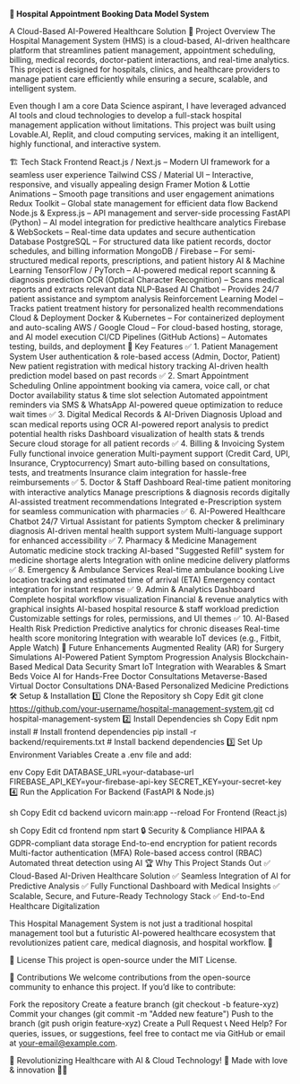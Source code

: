 **🏥 Hospital Appointment Booking Data Model System**

A Cloud-Based AI-Powered Healthcare Solution
🚀 Project Overview
The Hospital Management System (HMS) is a cloud-based, AI-driven healthcare platform that streamlines patient management, appointment scheduling, billing, medical records, doctor-patient interactions, and real-time analytics. This project is designed for hospitals, clinics, and healthcare providers to manage patient care efficiently while ensuring a secure, scalable, and intelligent system.

Even though I am a core Data Science aspirant, I have leveraged advanced AI tools and cloud technologies to develop a full-stack hospital management application without limitations. This project was built using Lovable.AI, Replit, and cloud computing services, making it an intelligent, highly functional, and interactive system.

🏗️ Tech Stack
Frontend
React.js / Next.js – Modern UI framework for a seamless user experience
Tailwind CSS / Material UI – Interactive, responsive, and visually appealing design
Framer Motion & Lottie Animations – Smooth page transitions and user engagement animations
Redux Toolkit – Global state management for efficient data flow
Backend
Node.js & Express.js – API management and server-side processing
FastAPI (Python) – AI model integration for predictive healthcare analytics
Firebase & WebSockets – Real-time data updates and secure authentication
Database
PostgreSQL – For structured data like patient records, doctor schedules, and billing information
MongoDB / Firebase – For semi-structured medical reports, prescriptions, and patient history
AI & Machine Learning
TensorFlow / PyTorch – AI-powered medical report scanning & diagnosis prediction
OCR (Optical Character Recognition) – Scans medical reports and extracts relevant data
NLP-Based AI Chatbot – Provides 24/7 patient assistance and symptom analysis
Reinforcement Learning Model – Tracks patient treatment history for personalized health recommendations
Cloud & Deployment
Docker & Kubernetes – For containerized deployment and auto-scaling
AWS / Google Cloud – For cloud-based hosting, storage, and AI model execution
CI/CD Pipelines (GitHub Actions) – Automates testing, builds, and deployment
🎯 Key Features
✅ 1. Patient Management System
User authentication & role-based access (Admin, Doctor, Patient)
New patient registration with medical history tracking
AI-driven health prediction model based on past records
✅ 2. Smart Appointment Scheduling
Online appointment booking via camera, voice call, or chat
Doctor availability status & time slot selection
Automated appointment reminders via SMS & WhatsApp
AI-powered queue optimization to reduce wait times
✅ 3. Digital Medical Records & AI-Driven Diagnosis
Upload and scan medical reports using OCR
AI-powered report analysis to predict potential health risks
Dashboard visualization of health stats & trends
Secure cloud storage for all patient records
✅ 4. Billing & Invoicing System
Fully functional invoice generation
Multi-payment support (Credit Card, UPI, Insurance, Cryptocurrency)
Smart auto-billing based on consultations, tests, and treatments
Insurance claim integration for hassle-free reimbursements
✅ 5. Doctor & Staff Dashboard
Real-time patient monitoring with interactive analytics
Manage prescriptions & diagnosis records digitally
AI-assisted treatment recommendations
Integrated e-Prescription system for seamless communication with pharmacies
✅ 6. AI-Powered Healthcare Chatbot
24/7 Virtual Assistant for patients
Symptom checker & preliminary diagnosis
AI-driven mental health support system
Multi-language support for enhanced accessibility
✅ 7. Pharmacy & Medicine Management
Automatic medicine stock tracking
AI-based "Suggested Refill" system for medicine shortage alerts
Integration with online medicine delivery platforms
✅ 8. Emergency & Ambulance Services
Real-time ambulance booking
Live location tracking and estimated time of arrival (ETA)
Emergency contact integration for instant response
✅ 9. Admin & Analytics Dashboard
Complete hospital workflow visualization
Financial & revenue analytics with graphical insights
AI-based hospital resource & staff workload prediction
Customizable settings for roles, permissions, and UI themes
✅ 10. AI-Based Health Risk Prediction
Predictive analytics for chronic diseases
Real-time health score monitoring
Integration with wearable IoT devices (e.g., Fitbit, Apple Watch)
📌 Future Enhancements
Augmented Reality (AR) for Surgery Simulations
AI-Powered Patient Symptom Progression Analysis
Blockchain-Based Medical Data Security
Smart IoT Integration with Wearables & Smart Beds
Voice AI for Hands-Free Doctor Consultations
Metaverse-Based Virtual Doctor Consultations
DNA-Based Personalized Medicine Predictions
🛠️ Setup & Installation
1️⃣ Clone the Repository
sh
Copy
Edit
git clone https://github.com/your-username/hospital-management-system.git
cd hospital-management-system
2️⃣ Install Dependencies
sh
Copy
Edit
npm install   # Install frontend dependencies
pip install -r backend/requirements.txt   # Install backend dependencies
3️⃣ Set Up Environment Variables
Create a .env file and add:

env
Copy
Edit
DATABASE_URL=your-database-url
FIREBASE_API_KEY=your-firebase-api-key
SECRET_KEY=your-secret-key
4️⃣ Run the Application
For Backend (FastAPI & Node.js)

sh
Copy
Edit
cd backend
uvicorn main:app --reload
For Frontend (React.js)

sh
Copy
Edit
cd frontend
npm start
🔒 Security & Compliance
HIPAA & GDPR-compliant data storage
End-to-end encryption for patient records
Multi-factor authentication (MFA)
Role-based access control (RBAC)
Automated threat detection using AI
🏆 Why This Project Stands Out
✅ Cloud-Based AI-Driven Healthcare Solution
✅ Seamless Integration of AI for Predictive Analysis
✅ Fully Functional Dashboard with Medical Insights
✅ Scalable, Secure, and Future-Ready Technology Stack
✅ End-to-End Healthcare Digitalization

This Hospital Management System is not just a traditional hospital management tool but a futuristic AI-powered healthcare ecosystem that revolutionizes patient care, medical diagnosis, and hospital workflow. 🚀

📜 License
This project is open-source under the MIT License.

🙌 Contributions
We welcome contributions from the open-source community to enhance this project. If you’d like to contribute:

Fork the repository
Create a feature branch (git checkout -b feature-xyz)
Commit your changes (git commit -m "Added new feature")
Push to the branch (git push origin feature-xyz)
Create a Pull Request
📞 Need Help?
For queries, issues, or suggestions, feel free to contact me via GitHub or email at your-email@example.com.

🚀 Revolutionizing Healthcare with AI & Cloud Technology!
💙 Made with love & innovation 🏥💡

